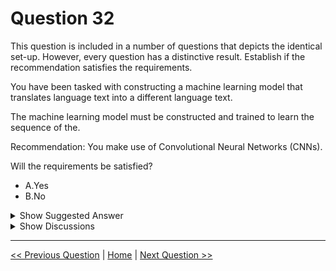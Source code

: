 # Question 32

This question is included in a number of questions that depicts the identical set-up. However, every question has a distinctive result. Establish if the recommendation satisfies the requirements.

You have been tasked with constructing a machine learning model that translates language text into a different language text.

The machine learning model must be constructed and trained to learn the sequence of the.

Recommendation: You make use of Convolutional Neural Networks (CNNs).

Will the requirements be satisfied?

- A.Yes
- B.No

<details>
  <summary>Show Suggested Answer</summary>

<strong>B</strong><br>

</details>

<details>
  <summary>Show Discussions</summary>

<blockquote><p><strong>Jultis</strong> <code>(Wed 17 Aug 2022 11:02)</code> - <em>Upvotes: 12</em></p><p>Use Reccurent Neural Network (RNN) for translations.</p></blockquote>
<blockquote><p><strong>james2033</strong> <code>(Sat 12 Oct 2024 08:50)</code> - <em>Upvotes: 2</em></p><p>Convolution Neural Networks (CNN) for training images machine learning model.

Recurrent Neural Networks (RNN) for training text (words sequence) in term of seq2seq, but now it is out of date, use Transformer as alternative solution.

Anyway, CNN is incorrect for NLP.</p></blockquote>

<blockquote><p><strong>james2033</strong> <code>(Sat 12 Oct 2024 08:53)</code> - <em>Upvotes: 1</em></p><p>Transfer learning (Transformer architecture) for Machine translation https://learn.microsoft.com/en-us/azure/machine-learning/concept-deep-learning-vs-machine-learning?view=azureml-api-2#machine-translation .</p></blockquote>
<blockquote><p><strong>EmmettBrown</strong> <code>(Tue 16 Apr 2024 10:52)</code> - <em>Upvotes: 1</em></p><p>B is the answer</p></blockquote>
<blockquote><p><strong>eloyinaay</strong> <code>(Sun 03 Mar 2024 19:12)</code> - <em>Upvotes: 1</em></p><p>The answer is correct RNN are for NLP and</p></blockquote>
<blockquote><p><strong>Arend78</strong> <code>(Tue 05 Dec 2023 12:25)</code> - <em>Upvotes: 4</em></p><p>https://www.techtarget.com/searchenterpriseai/feature/CNN-vs-RNN-How-they-differ-and-where-they-overlap

&quot;CNNs are preferred in interpreting visual data, sparse data or data that does not come in sequence,&quot; [...] &quot;Recurrent neural networks, on the other hand, are designed to recognize sequential or temporal data. They do better predictions considering the order or sequence of the data as they relate to previous or the next data nodes.&quot;</p></blockquote>

<blockquote><p><strong>ranjsi01</strong> <code>(Thu 26 Jan 2023 11:43)</code> - <em>Upvotes: 4</em></p><p>cnn for image classification</p></blockquote>

</details>

---

[<< Previous Question](question_31.md) | [Home](../index.md) | [Next Question >>](question_33.md)
